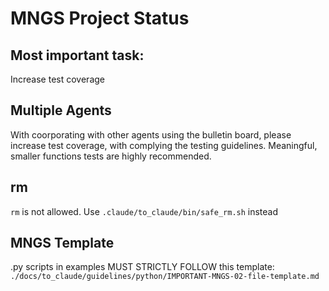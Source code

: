 <!-- ---
!-- Timestamp: 2025-06-03 07:45:19
!-- Author: ywatanabe
!-- File: /ssh:ywatanabe@sp:/home/ywatanabe/proj/.claude-worktree/mngs_repo/CLAUDE.md
!-- --- -->

# MNGS Project Status

## Most important task:
Increase test coverage

## Multiple Agents
With coorporating with other agents using the bulletin board, please increase test coverage, with complying the testing guidelines. Meaningful, smaller functions tests are highly recommended.

## rm
`rm` is not allowed. Use `.claude/to_claude/bin/safe_rm.sh` instead

## MNGS Template
.py scripts in examples MUST STRICTLY FOLLOW this template:
`./docs/to_claude/guidelines/python/IMPORTANT-MNGS-02-file-template.md`

<!-- EOF -->